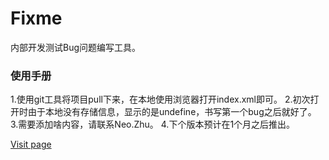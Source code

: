 # Fixme

内部开发测试Bug问题编写工具。

### 使用手册

1.使用git工具将项目pull下来，在本地使用浏览器打开index.xml即可。
2.初次打开时由于本地没有存储信息，显示的是undefine，书写第一个bug之后就好了。
3.需要添加啥内容，请联系Neo.Zhu。
4.下个版本预计在1个月之后推出。



[Visit page](./backend/README.md)

